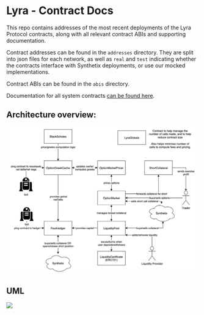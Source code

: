 # Lyra - Contract Docs

This repo contains addresses of the most recent deployments of the Lyra Protocol contracts, along with all relevant contract ABIs and supporting documentation.

Contract addresses can be found in the `addresses` directory. They are split into json files for each network, as well as `real` and `test` indicating whether the contracts interface with Synthetix deployments, or use our mocked implementations. 

Contract ABIs can be found in the `abis` directory.

Documentation for all system contracts [can be found here](docs/contracts).

## Architecture overview:
![](docs/img/LyraProtocolContracts.png?raw=true)

## UML

![](docs/uml/lyra.png?raw=true)
